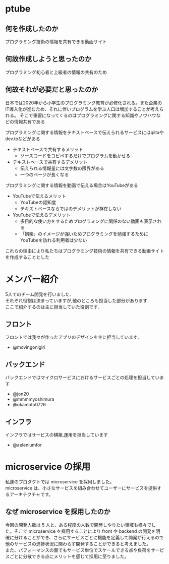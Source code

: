 # ptube

## 何を作成したのか  
プログラミング技術の情報を共有できる動画サイト  
  
## 何故作成しようと思ったのか  
プログラミング初心者と上級者の情報の共有のため  
  
## 何故それが必要だと思ったのか  
日本では2020年から小学生のプログラミング教育が必修化される。また企業のIT導入化が進むため、それに伴いプログラムを学ぶ人口は増加することが考えられる。
そこで重要になってくるのはプログラミングに関する知識やノウハウなどの情報共有である  
  
プログラミングに関する情報をテキストベースで伝えられるサービスにはqiitaやdev.toなどがある  
- テキストベースで共有するメリット
    - ソースコードをコピペするだけでプログラムを動かせる
- テキストベースで共有するデメリット
    - 伝えられる情報量には文字数の限界がある
    - 一つのページが長くなる
  
プログラミングに関する情報を動画で伝える場合はYouTubeがある  
- YouTubeで伝えるメリット
    - YouTubeの認知度
    - テキストベースならではのデメリットが存在しない
- YouTubeで伝えるデメリット
    - 多目的な使い方をするためプログラミングに関係のない動画も表示される
    - 「娯楽」のイメージが強いためプログラミングを勉強するためにYouTubeを訪れる利用者は少ない
  
これらの理由により私たちはプログラミング技術の情報を共有できる動画サイトを作成することとした


# メンバー紹介
5人でのチーム開発を行いました.  
それぞれ役割は決まっていますが,他のところも担当した部分があります.  
ここで紹介するのは主に担当していた役割です.
## フロント
フロントでは我々が作ったアプリのデザインを主に担当しています.
- @movingonigiri
## バックエンド
バックエンドではマイクロサービスにおけるサービスごとの処理を担当しています
- @jon20
- @mmmmyoshimura
- @okamoto0726
## インフラ
インフラではサービスの構築,運用を担当しています
- @aeleniumfor
  

# microservice の採用

私達のプロダクトでは microservice を採用しました。  
microservice は、小さなサービスを組み合わせてユーザーにサービスを提供するアーキテクチャです。

## なぜ microservice を採用したのか

今回の開発人数は 5 人と、ある程度の人数で開発しやりたい領域も様々でした。そこで microservice を採用することにより front や backend の開発を明確に分けることができ、さらにサービスごとに機能を定義して開発が行えるので他のサービスの進捗状況に関わらず開発することができると考えました。  
また、パフォーマンスの面でもサービス単位でスケールできる点や負荷をサービスごとに分散できる点にメリットを感じて採用に至りました。
